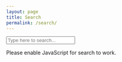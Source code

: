 ```yaml
---
layout: page
title: Search
permalink: /search/
---
```

<!-- Adapted from https://blog.webjeda.com/instant-jekyll-search/#how-to-implement-jekyll-instant-search -->

<!-- Search box -->
<input type="text" maxlength="50" id="search-input" placeholder="Type here to search...">

<!-- Search params -->
<div class="search-link" id="search-container">
    <div id="results-container"></div>
</div>

<!-- Script pointing to search-script.js -->
<script src="/search/search.js" type="text/javascript"></script>
<noscript>Please enable JavaScript for search to work.</noscript>

<!-- Configuration -->
<script>
SimpleJekyllSearch({
    searchInput: document.getElementById('search-input'),
    resultsContainer: document.getElementById('results-container'),
    json: '/search/search.json'
})
</script>